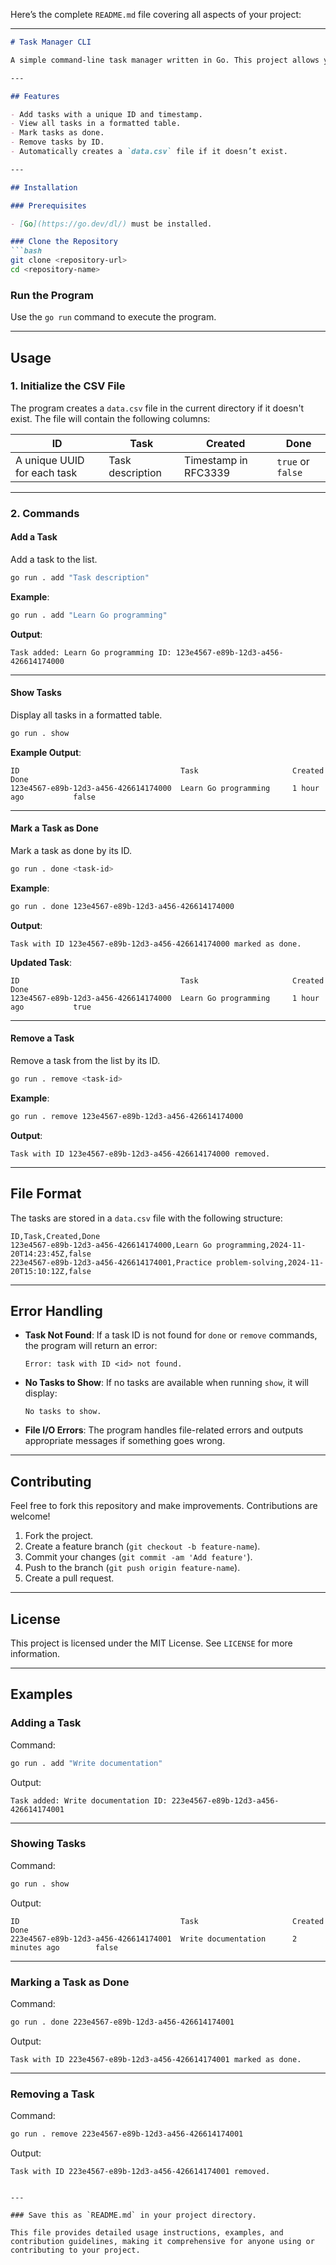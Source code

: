 Here’s the complete `README.md` file covering all aspects of your project:

---

```markdown
# Task Manager CLI

A simple command-line task manager written in Go. This project allows you to manage tasks stored in a CSV file, supporting operations such as adding tasks, viewing tasks, marking tasks as done, and removing tasks.

---

## Features

- Add tasks with a unique ID and timestamp.
- View all tasks in a formatted table.
- Mark tasks as done.
- Remove tasks by ID.
- Automatically creates a `data.csv` file if it doesn’t exist.

---

## Installation

### Prerequisites

- [Go](https://go.dev/dl/) must be installed.

### Clone the Repository
```bash
git clone <repository-url>
cd <repository-name>
```

### Run the Program
Use the `go run` command to execute the program.

---

## Usage

### 1. **Initialize the CSV File**
The program creates a `data.csv` file in the current directory if it doesn't exist. The file will contain the following columns:

| **ID**                                | **Task**          | **Created**           | **Done** |
|---------------------------------------|-------------------|-----------------------|----------|
| A unique UUID for each task           | Task description  | Timestamp in RFC3339  | `true` or `false` |

---

### 2. **Commands**

#### Add a Task
Add a task to the list.

```bash
go run . add "Task description"
```

**Example**:
```bash
go run . add "Learn Go programming"
```

**Output**:
```
Task added: Learn Go programming ID: 123e4567-e89b-12d3-a456-426614174000
```

---

#### Show Tasks
Display all tasks in a formatted table.

```bash
go run . show
```

**Example Output**:
```
ID                                    Task                     Created               Done
123e4567-e89b-12d3-a456-426614174000  Learn Go programming     1 hour ago           false
```

---

#### Mark a Task as Done
Mark a task as done by its ID.

```bash
go run . done <task-id>
```

**Example**:
```bash
go run . done 123e4567-e89b-12d3-a456-426614174000
```

**Output**:
```
Task with ID 123e4567-e89b-12d3-a456-426614174000 marked as done.
```

**Updated Task**:
```
ID                                    Task                     Created               Done
123e4567-e89b-12d3-a456-426614174000  Learn Go programming     1 hour ago           true
```

---

#### Remove a Task
Remove a task from the list by its ID.

```bash
go run . remove <task-id>
```

**Example**:
```bash
go run . remove 123e4567-e89b-12d3-a456-426614174000
```

**Output**:
```
Task with ID 123e4567-e89b-12d3-a456-426614174000 removed.
```

---

## File Format

The tasks are stored in a `data.csv` file with the following structure:

```csv
ID,Task,Created,Done
123e4567-e89b-12d3-a456-426614174000,Learn Go programming,2024-11-20T14:23:45Z,false
223e4567-e89b-12d3-a456-426614174001,Practice problem-solving,2024-11-20T15:10:12Z,false
```

---

## Error Handling

- **Task Not Found**: If a task ID is not found for `done` or `remove` commands, the program will return an error:
  ```
  Error: task with ID <id> not found.
  ```

- **No Tasks to Show**: If no tasks are available when running `show`, it will display:
  ```
  No tasks to show.
  ```

- **File I/O Errors**: The program handles file-related errors and outputs appropriate messages if something goes wrong.

---

## Contributing

Feel free to fork this repository and make improvements. Contributions are welcome!

1. Fork the project.
2. Create a feature branch (`git checkout -b feature-name`).
3. Commit your changes (`git commit -am 'Add feature'`).
4. Push to the branch (`git push origin feature-name`).
5. Create a pull request.

---

## License

This project is licensed under the MIT License. See `LICENSE` for more information.

---

## Examples

### Adding a Task

Command:
```bash
go run . add "Write documentation"
```

Output:
```
Task added: Write documentation ID: 223e4567-e89b-12d3-a456-426614174001
```

---

### Showing Tasks

Command:
```bash
go run . show
```

Output:
```
ID                                    Task                     Created               Done
223e4567-e89b-12d3-a456-426614174001  Write documentation      2 minutes ago        false
```

---

### Marking a Task as Done

Command:
```bash
go run . done 223e4567-e89b-12d3-a456-426614174001
```

Output:
```
Task with ID 223e4567-e89b-12d3-a456-426614174001 marked as done.
```

---

### Removing a Task

Command:
```bash
go run . remove 223e4567-e89b-12d3-a456-426614174001
```

Output:
```
Task with ID 223e4567-e89b-12d3-a456-426614174001 removed.
```
```

---

### Save this as `README.md` in your project directory.

This file provides detailed usage instructions, examples, and contribution guidelines, making it comprehensive for anyone using or contributing to your project.